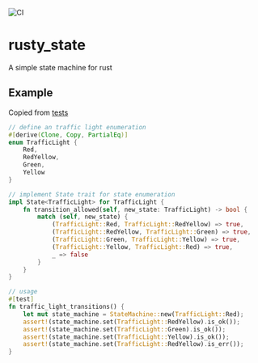 ![CI](https://github.com/cemoktra/rusty_state/workflows/CI/badge.svg)


# rusty_state
A simple state machine for rust

## Example
Copied from [tests](https://github.com/cemoktra/rusty_state/blob/main/src/tests.rs)

```rust
// define an traffic light enumeration
#[derive(Clone, Copy, PartialEq)]
enum TrafficLight {
    Red,
    RedYellow,
    Green,
    Yellow
}

// implement State trait for state enumeration
impl State<TrafficLight> for TrafficLight {
    fn transition_allowed(self, new_state: TrafficLight) -> bool {
        match (self, new_state) {
            (TrafficLight::Red, TrafficLight::RedYellow) => true,
            (TrafficLight::RedYellow, TrafficLight::Green) => true,
            (TrafficLight::Green, TrafficLight::Yellow) => true,
            (TrafficLight::Yellow, TrafficLight::Red) => true,
            _ => false
        }
    }
}

// usage
#[test]
fn traffic_light_transitions() {
    let mut state_machine = StateMachine::new(TrafficLight::Red);
    assert!(state_machine.set(TrafficLight::RedYellow).is_ok());
    assert!(state_machine.set(TrafficLight::Green).is_ok());
    assert!(state_machine.set(TrafficLight::Yellow).is_ok());
    assert!(state_machine.set(TrafficLight::RedYellow).is_err());
}
```
